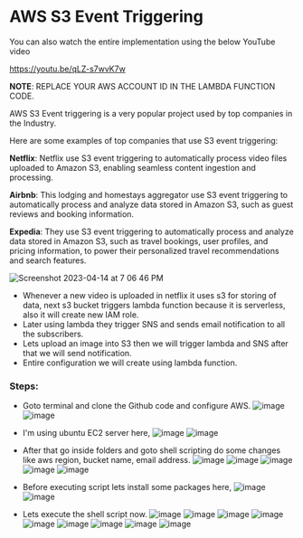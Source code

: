 # AWS S3 Event Triggering

You can also watch the entire implementation using the below YouTube video

https://youtu.be/qLZ-s7wvK7w

**NOTE**: REPLACE YOUR AWS ACCOUNT ID IN THE LAMBDA FUNCTION CODE.

AWS S3 Event triggering is a very popular project used by top companies in the Industry.

Here are some examples of top companies that use S3 event triggering:

**Netflix**: Netflix use S3 event triggering to automatically process video files uploaded to Amazon S3, enabling seamless content ingestion and processing.

**Airbnb**: This lodging and homestays aggregator use S3 event triggering to automatically process and analyze data stored in Amazon S3, such as guest reviews and booking information.

**Expedia**: They use S3 event triggering to automatically process and analyze data stored in Amazon S3, such as travel bookings, user profiles, and pricing information, to power their personalized travel recommendations and search features.


![Screenshot 2023-04-14 at 7 06 46 PM](https://user-images.githubusercontent.com/43399466/232058778-a7299e9b-9892-471c-a05d-14d773b5b333.png)

- Whenever a new video is uploaded in netflix it uses s3 for storing of data, next s3 bucket triggers lambda function because it is serverless, also it will create new IAM role.
- Later using lambda they trigger SNS and sends email notification to all the subscribers.
- Lets upload an image into S3 then we will trigger lambda and SNS after that we will send notification.
- Entire configuration we will create using lambda function. 

### Steps:

- Goto terminal and clone the Github code and configure AWS.
![image](https://github.com/Anusha2710/s3-event-triggering/assets/47424821/67f435cd-58e6-4915-8dd4-4ee18298ba14)
![image](https://github.com/Anusha2710/s3-event-triggering/assets/47424821/ba19a755-6586-4104-a77f-bf812cdf9526)
- I'm using ubuntu EC2 server here,
![image](https://github.com/Anusha2710/s3-event-triggering/assets/47424821/fddf5929-de6c-42dc-bb7e-f65a2f505039)
![image](https://github.com/Anusha2710/s3-event-triggering/assets/47424821/e7c2c241-18de-49bd-9e57-8bc9576b5c64)

- After that go inside folders and goto shell scripting do some changes like aws region, bucket name, email address.
![image](https://github.com/Anusha2710/s3-event-triggering/assets/47424821/7f50e412-11d9-4db3-aff7-d8b6465da113)
![image](https://github.com/Anusha2710/s3-event-triggering/assets/47424821/78761489-ec0b-49ed-9dab-eb19297612c4)
![image](https://github.com/Anusha2710/s3-event-triggering/assets/47424821/837e024a-39ff-48a3-9074-b931ae61b09b)
![image](https://github.com/Anusha2710/s3-event-triggering/assets/47424821/4b4e7852-8f76-4b53-a303-8e22ef4ebc84)
![image](https://github.com/Anusha2710/s3-event-triggering/assets/47424821/95b6c8ef-30c0-468d-ad72-7d05958858e3)

- Before executing script lets install some packages here,
![image](https://github.com/Anusha2710/s3-event-triggering/assets/47424821/9dccd179-8b0c-4f51-a435-7bb3e2df1e33)
![image](https://github.com/Anusha2710/s3-event-triggering/assets/47424821/e30ad820-29d3-41e2-97d2-7e94e5c5934f)

- Lets execute the shell script now.
![image](https://github.com/Anusha2710/s3-event-triggering/assets/47424821/f6987fa1-4532-4857-adda-4a59a3c7d014)
![image](https://github.com/Anusha2710/s3-event-triggering/assets/47424821/be89105e-73cd-4d86-be41-f720d7dd006c)
![image](https://github.com/Anusha2710/s3-event-triggering/assets/47424821/106de765-737e-4e69-887d-634fd6b718e7)
![image](https://github.com/Anusha2710/s3-event-triggering/assets/47424821/2e5a4034-f33c-474d-8654-78925a2a8e8a)
![image](https://github.com/Anusha2710/s3-event-triggering/assets/47424821/a6367d3c-d62a-4828-b76e-c612bb7f4719)
![image](https://github.com/Anusha2710/s3-event-triggering/assets/47424821/ffde3858-4745-4e00-9637-e0f37f5da545)
![image](https://github.com/Anusha2710/s3-event-triggering/assets/47424821/9bfc6c9b-be4f-4d90-ae44-4c334ca5105e)
![image](https://github.com/Anusha2710/s3-event-triggering/assets/47424821/731eec9f-c96e-4863-a08d-2a1388f3da8a)
![image](https://github.com/Anusha2710/s3-event-triggering/assets/47424821/58be84b6-309e-4530-82cb-60a18e7d47d0)


